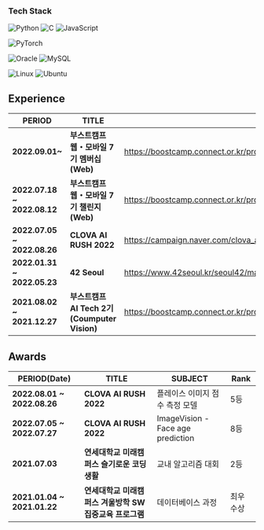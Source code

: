 
### Tech Stack

<img alt="Python" src ="https://img.shields.io/badge/Python-3776AB.svg?&style=for-the-badge&logo=Python&logoColor=white"/> <img alt="C" src ="https://img.shields.io/badge/C-A8B9CC.svg?&style=for-the-badge&logo=C&logoColor=white"/> <img alt="JavaScript" src ="https://img.shields.io/badge/JavaScript-F7DF1E.svg?&style=for-the-badge&logo=JavaScript&logoColor=white"/> 

<img alt="PyTorch" src ="https://img.shields.io/badge/PyTorch-EE4C2C.svg?&style=for-the-badge&logo=PyTorch&logoColor=white"/>

<img alt="Oracle" src ="https://img.shields.io/badge/Oracle-F80000.svg?&style=for-the-badge&logo=Oracle&logoColor=white"/> <img alt="MySQL" src ="https://img.shields.io/badge/MySQL-4479A1.svg?&style=for-the-badge&logo=MySQL&logoColor=white"/>

<img alt="Linux" src ="https://img.shields.io/badge/Linux-FCC624.svg?&style=for-the-badge&logo=Linux&logoColor=white"/> <img alt="Ubuntu" src ="https://img.shields.io/badge/Ubuntu-E95420.svg?&style=for-the-badge&logo=Ubuntu&logoColor=white"/>

## Experience

| PERIOD | TITLE |  |
| ------- | ------- | ------- |
| **2022.09.01~** | **부스트캠프 웹・모바일 7기 멤버십(Web)** | https://boostcamp.connect.or.kr/program_wm.html |
| **2022.07.18 ~ 2022.08.12** | **부스트캠프 웹・모바일 7기 챌린지(Web)** | https://boostcamp.connect.or.kr/program_wm.html |
| **2022.07.05 ~ 2022.08.26** | **CLOVA AI RUSH 2022** | https://campaign.naver.com/clova_airush/ |
| **2022.01.31 ~ 2022.05.23** | **42 Seoul** | https://www.42seoul.kr/seoul42/main/view |
| **2021.08.02 ~ 2021.12.27** | **부스트캠프 AI Tech 2기 (Coumputer Vision)** | https://boostcamp.connect.or.kr/program_ai.html |

## Awards

| PERIOD(Date) | TITLE | SUBJECT | Rank |
| ------- | ------- | ------- |  ------- |
| **2022.08.01 ~ 2022.08.26** | **CLOVA AI RUSH 2022** | 플레이스 이미지 점수 측정 모델 | 5등 |
| **2022.07.05 ~ 2022.07.27** | **CLOVA AI RUSH 2022** | ImageVision - Face age prediction | 8등 |
| **2021.07.03** | **연세대학교 미래캠퍼스 슬기로운 코딩생활** | 교내 알고리즘 대회 | 2등 |
| **2021.01.04 ~ 2021.01.22** | **연세대학교 미래캠퍼스 겨울방학 SW집중교육 프로그램** | 데이터베이스 과정 | 최우수상 |
